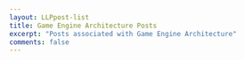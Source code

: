 ```yaml
---
layout: LLPpost-list
title: Game Engine Architecture Posts
excerpt: "Posts associated with Game Engine Architecture"
comments: false
---
```

